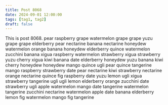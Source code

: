```yaml
---
title: Post 8068
date: 2024-09-01 12:00:00
tags: [tag1, tag2]
draft: false
---
```

This is post 8068.
pear
raspberry
grape
watermelon
grape
grape
yuzu
grape
grape
elderberry
pear
nectarine
banana
nectarine
honeydew
watermelon
orange
banana
honeydew
elderberry
quince
watermelon
zucchini
banana
xigua
raspberry
watermelon
strawberry
xigua
strawberry
yuzu
cherry
xigua
kiwi
banana
date
elderberry
honeydew
yuzu
banana
kiwi
cherry
honeydew
honeydew
mango
quince
ugli
pear
quince
tangerine
mango
raspberry
strawberry
date
pear
nectarine
kiwi
strawberry
nectarine
orange
nectarine
quince
fig
raspberry
date
yuzu
lemon
ugli
xigua
strawberry
tangerine
ugli
ugli
lemon
elderberry
orange
zucchini
date
strawberry
ugli
apple
watermelon
mango
date
tangerine
watermelon
tangerine
zucchini
nectarine
watermelon
apple
date
banana
elderberry
lemon
fig
watermelon
mango
fig
tangerine
